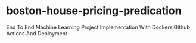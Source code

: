 # boston-house-pricing-predication
 End To End Machine Learning Project Implementation With Dockers,Github Actions And Deployment
